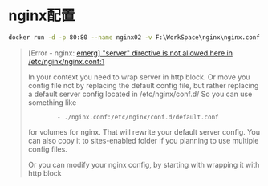 # nginx配置

```bash
docker run -d -p 80:80 --name nginx02 -v F:\WorkSpace\nginx\nginx.conf:/etc/nginx/conf.d/default.conf nginx
```



> [Error - nginx: [emerg\] "server" directive is not allowed here in /etc/nginx/nginx.conf:1](https://stackoverflow.com/questions/59848507/error-nginx-emerg-server-directive-is-not-allowed-here-in-etc-nginx-ngin)
>
> In your context you need to wrap server in http block. Or move you config file not by replacing the default config file, but rather replacing a default server config located in /etc/nginx/conf.d/ So you can use something like
>
> ```
>         - ./nginx.conf:/etc/nginx/conf.d/default.conf
> ```
>
> for volumes for nginx. That will rewrite your default server config. You can also copy it to sites-enabled folder if you planning to use multiple config files.
>
> Or you can modify your nginx config, by starting with wrapping it with http block

